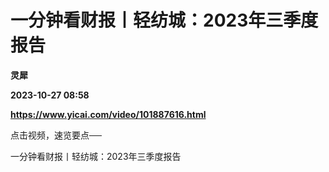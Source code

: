 # 一分钟看财报丨轻纺城：2023年三季度报告
**灵犀**

**2023-10-27 08:58**

**https://www.yicai.com/video/101887616.html**

点击视频，速览要点──

一分钟看财报丨轻纺城：2023年三季度报告